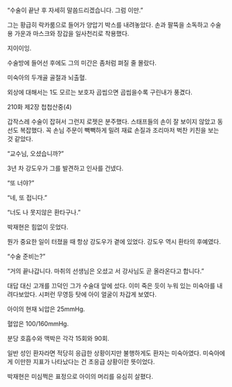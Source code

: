 “수술이 끝난 후 자세히 말씀드리겠습니다. 그럼 이만.”

그는 황급히 락카룸으로 들어가 양압기 박스를 내려놓았다. 손과 팔뚝을 소독하고 수술용 가운과 마스크와 장갑을 일사천리로 착용했다.

지이이잉.

수술방에 들어선 후에도 그의 미간은 좀처럼 펴질 줄 몰랐다.

미숙아의 두개골 골절과 뇌출혈.

외상에 대해서는 1도 모르는 보호자 곱씹으면 곱씹을수록 구린내가 풍겼다.

210화 제2장 첩첩산중(4)

갑작스레 수술이 잡혀서 그런지 로젯은 분주했다. 스태프들의 손이 잘 보이지 않았고 동선도 복잡했다. 꼭 손님 주문이 빽빽하게 밀려 재료 손질과 조리마저 벅찬 키친을 보는 것 같았다.

“교수님, 오셨습니까?”

3년 차 강도우가 그를 발견하고 인사를 건넸다.

“또 너야?”

“네, 또 접니다.”

“너도 나 못지않은 환타구나.”

박재현은 힘없이 웃었다.

뭔가 중요한 일이 터졌을 때 항상 강도우가 곁에 있었다. 강도우 역시 환타의 후예였다.

“수술 준비는?”

“거의 끝나갑니다. 마취의 선생님은 오셨고 서 강사님도 곧 올라온다고 합니다.”

대답 대신 고개를 끄덕인 그가 수술대 앞에 섰다. 이미 죽은 듯이 누워 있는 미숙아를 내려다보았다. 시퍼런 무영등 탓에 아이 얼굴이 차갑게 보였다.

아이의 현재 뇌압은 25mmHg.

혈압은 100/160mmHg.

분당 호흡수와 맥박은 각각 15회와 90회.

일반 성인 환자라면 적당히 응급한 상황이지만 불행하게도 환자는 미숙아였다. 미숙아에게 이만한 지표가 나타났다는 건 초응급 상황이란 뜻이었다.

박재현은 미심쩍은 표정으로 아이의 머리를 유심히 살폈다.